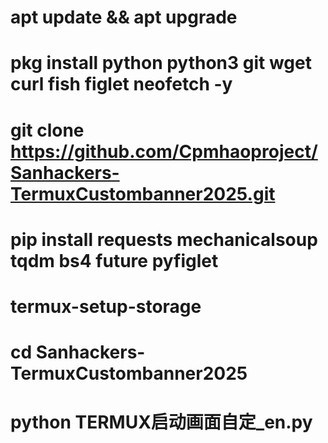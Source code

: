 # apt update && apt upgrade
# pkg install python python3 git wget curl fish figlet neofetch -y
# git clone https://github.com/Cpmhaoproject/Sanhackers-TermuxCustombanner2025.git
# pip install requests mechanicalsoup tqdm bs4 future pyfiglet
# termux-setup-storage
# cd Sanhackers-TermuxCustombanner2025
# python TERMUX启动画面自定_en.py
